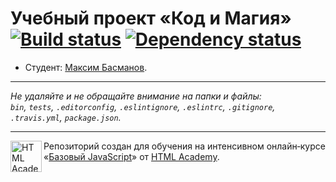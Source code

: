 # Учебный проект «Код и Магия» [![Build status][travis-image]][travis-url] [![Dependency status][dependency-image]][dependency-url]

* Студент: [Максим Басманов](https://up.htmlacademy.ru/javascript/8/user/156554).

---

_Не удаляйте и не обращайте внимание на папки и файлы:_<br>
_`bin`, `tests`, `.editorconfig`, `.eslintignore`, `.eslintrc`, `.gitignore`, `.travis.yml`, `package.json`._

---

<a href="https://htmlacademy.ru/intensive/javascript"><img align="left" width="50" height="50" title="HTML Academy" src="https://up.htmlacademy.ru/static/img/intensive/javascript/logo-for-github.svg"></a>

Репозиторий создан для обучения на интенсивном онлайн‑курсе «[Базовый JavaScript](https://htmlacademy.ru/intensive/javascript)» от [HTML Academy](https://htmlacademy.ru).

[travis-image]: https://travis-ci.org/htmlacademy-javascript/156554-code-and-magick.svg?branch=master
[travis-url]: https://travis-ci.org/htmlacademy-javascript/156554-code-and-magick
[dependency-image]: https://david-dm.org/htmlacademy-javascript/156554-code-and-magick.svg?style=flat-square
[dependency-url]: https://david-dm.org/htmlacademy-javascript/156554-code-and-magick
